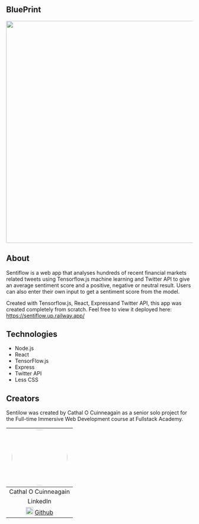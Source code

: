 ## BluePrint

<img style='width: 600px' src='https://i.imgur.com/PgCJ6vn.png'>



## About

Sentiflow is a web app that analyses hundreds of recent financial markets related tweets using Tensorflow.js machine learning and Twitter API to give an average sentiment score and a positive, negative or neutral result. 
Users can also enter their own input to get a sentiment score from the model.

Created with Tensorflow.js, React, Expressand Twitter API, this app was created completely from scratch. Feel free to view it deployed here: https://sentiflow.up.railway.app/

## Technologies

* Node.js
* React
* TensorFlow.js
* Express
* Twitter API
* Less CSS

## Creators

Sentilow was created by Cathal O Cuinneagain as a senior solo project for the Full-time Immersive Web Development course at Fullstack Academy.

| <img style="border-radius:50%; height: 150px" src="https://i.imgur.com/Rb1R3Ou.jpg">
|:-------------:|
| Cathal O Cuinneagain |
| LinkedIn</a> | <img style="height:20px" src="https://cdn-icons-png.flaticon.com/512/174/174857.png">&nbsp;<a href="https://www.linkedin.com/in/cathalocuinneagain/">LinkedIn</a> |
<img style="height:20px" src="https://cdn-icons-png.flaticon.com/512/25/25231.png">&nbsp;<a href="https://github.com/cathal1990">Github</a> |
